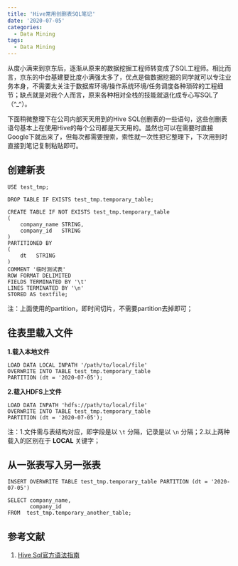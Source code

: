 ```yaml
---
title: 'Hive常用创删表SQL笔记'
date: '2020-07-05'
categories:
  - Data Mining
tags:
  - Data Mining
---
```




从度小满来到京东后，逐渐从原来的数据挖掘工程师转变成了SQL工程师。相比而言，京东的中台基建要比度小满强太多了，优点是做数据挖掘的同学就可以专注业务本身，不需要太关注于数据库环境/操作系统环境/任务调度各种琐碎的工程细节；缺点就是对我个人而言，原来各种相对全栈的技能就退化成专心写SQL了（^_^）。

下面稍微整理下在公司内部天天用到的Hive SQL创删表的一些语句，这些创删表语句基本上在使用Hive的每个公司都是天天用的。虽然也可以在需要时直接Google下就出来了，但每次都需要搜索，索性就一次性把它整理下，下次用到时直接到笔记复制粘贴即可。



## 创建新表

```
USE test_tmp;

DROP TABLE IF EXISTS test_tmp.temporary_table;

CREATE TABLE IF NOT EXISTS test_tmp.temporary_table
(
    company_name STRING,
    company_id   STRING
)
PARTITIONED BY 
(
    dt   STRING
)
COMMENT '临时测试表'
ROW FORMAT DELIMITED 
FIELDS TERMINATED BY '\t' 
LINES TERMINATED BY '\n' 
STORED AS textfile;
```

注：上面使用的partition，即时间切片，不需要partition去掉即可；



## 往表里载入文件

**1.载入本地文件**

```
LOAD DATA LOCAL INPATH '/path/to/local/file'
OVERWRITE INTO TABLE test_tmp.temporary_table
PARTITION (dt = '2020-07-05');
```

**2.载入HDFS上文件**

```
LOAD DATA INPATH 'hdfs://path/to/local/file'
OVERWRITE INTO TABLE test_tmp.temporary_table
PARTITION (dt = '2020-07-05');
```

注：1.文件需与表结构对应，即字段是以 `\t` 分隔，记录是以 `\n` 分隔；2.以上两种载入的区别在于 **LOCAL** 关键字；



## 从一张表写入另一张表

```
INSERT OVERWRITE TABLE test_tmp.temporary_table PARTITION (dt = '2020-07-05')
    
SELECT company_name,
       company_id
FROM  test_tmp.temporary_another_table;
```



## 参考文献

1. [Hive Sql官方语法指南](https://cwiki.apache.org/confluence/display/Hive/LanguageManual+DDL)
